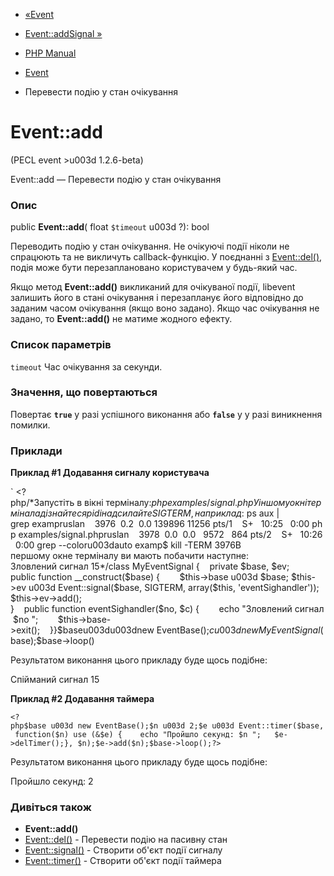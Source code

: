 - [«Event](class.event.md)
- [Event::addSignal »](event.addsignal.md)

- [PHP Manual](index.md)
- [Event](class.event.md)
- Перевести подію у стан очікування

# Event::add

(PECL event \>u003d 1.2.6-beta)

Event::add — Перевести подію у стан очікування

### Опис

public **Event::add**( float `$timeout` u003d ?): bool

Переводить подію у стан очікування. Не очікуючі події ніколи не
спрацюють та не викличуть callback-функцію. У поєднанні з
[Event::del()](event.del.md), подія може бути перезаплановано
користувачем у будь-який час.

Якщо метод **Event::add()** викликаний для очікуваної події, libevent
залишить його в стані очікування і перезапланує його відповідно до
заданим часом очікування (якщо воно задано). Якщо час очікування не
задано, то **Event::add()** не матиме жодного ефекту.

### Список параметрів

`timeout`
Час очікування за секунди.

### Значення, що повертаються

Повертає **`true`** у разі успішного виконання або **`false`** у
у разі виникнення помилки.

### Приклади

**Приклад #1 Додавання сигналу користувача**

` <?php/*Запустіть в вікні терміналу:$ php examples/signal.phpУ іншому окні термінала дізнайтеся pid і надсилайте SIGTERM, наприклад:$ ps aux | grep exampruslan    3976  0.2  0.0 139896 11256 pts/1    S+   10:25   0:00 php examples/signal.phpruslan    3978  0.0  0.0   9572   864 pts/2    S+   10:26   0:00 grep --coloru003dauto examp$ kill -TERM 3976В першому окне терміналу ви мають побачити наступне: Зловлений сигнал 15*/class MyEventSignal {    private $base, $ev; public function __construct($base) {        $this->base u003d $base; $this->ev u003d Event::signal($base, SIGTERM, array($this, 'eventSighandler')); $this->ev->add(); }    public function eventSighandler($no, $c) {        echo "Зловлений сигнал $no
";        $this->base->exit();    }}$baseu003du003dnew EventBase();$c   u003d new MyEventSignal($base);$base->loop()

Результатом виконання цього прикладу буде щось подібне:

Спійманий сигнал 15

**Приклад #2 Додавання таймера**

` <?php$base u003d new EventBase();$n u003d 2;$e u003d Event::timer($base, function($n) use (&$e) {    echo "Пройшло секунд: $n
";   $e->delTimer();}, $n);$e->add($n);$base->loop();?> `

Результатом виконання цього прикладу буде щось подібне:

Пройшло секунд: 2

### Дивіться також

- **Event::add()**
- [Event::del()](event.del.md) - Перевести подію на пасивну
стан
- [Event::signal()](event.signal.md) - Створити об'єкт події
сигналу
- [Event::timer()](event.timer.md) - Створити об'єкт події таймера
